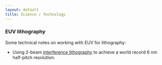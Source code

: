 ```yaml
---
layout: default
title: Science / Technology
---
```


### EUV lithography

Some technical notes on working with EUV for lithography:
- Using 2-beam [interference lithography](_scitech/proj1.md) to achieve a world record 6 nm half-pitch resolution.
